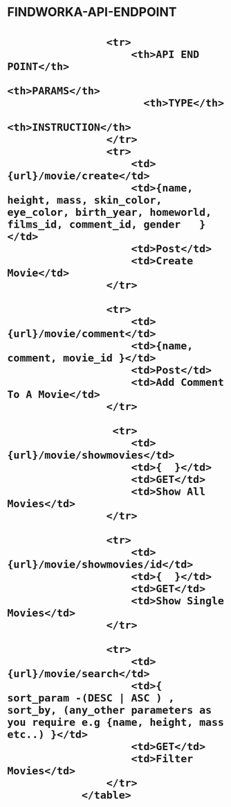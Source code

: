 # FINDWORKA-API-ENDPOINT


# <table class="table table-responsive table-bordered">
                    <tr>
                        <th>API END POINT</th>
                         <th>PARAMS</th>
                          <th>TYPE</th>
                         <th>INSTRUCTION</th>
                    </tr>
                    <tr>
                        <td>{url}/movie/create</td>
                        <td>{name, height, mass, skin_color, eye_color, birth_year, homeworld, films_id, comment_id, gender   }</td>
                        <td>Post</td>
                        <td>Create Movie</td>
                    </tr>
                    
                    <tr>
                        <td>{url}/movie/comment</td>
                        <td>{name, comment, movie_id }</td>
                        <td>Post</td>
                        <td>Add Comment To A Movie</td>
                    </tr>
                    
                     <tr>
                        <td>{url}/movie/showmovies</td>
                        <td>{  }</td>
                        <td>GET</td>
                        <td>Show All Movies</td>
                    </tr>
                    
                    <tr>
                        <td>{url}/movie/showmovies/id</td>
                        <td>{  }</td>
                        <td>GET</td>
                        <td>Show Single Movies</td>
                    </tr>
                    
                    <tr>
                        <td>{url}/movie/search</td>
                        <td>{ sort_param -(DESC | ASC ) , sort_by, (any_other parameters as you require e.g {name, height, mass etc..) }</td>
                        <td>GET</td>
                        <td>Filter Movies</td>
                    </tr>
                </table>
#
